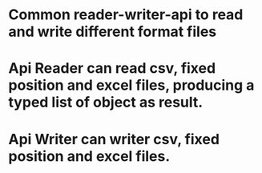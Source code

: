 # Common reader-writer-api to read and write different format files

# Api Reader can read csv, fixed position and excel files, producing a typed list of object as result.
# Api Writer can writer csv, fixed position and excel files.